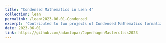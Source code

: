 ```yaml
---
title: "Condensed Mathematics in Lean 4"
collection: lean
permalink: /lean/2023-06-01-Condensed
excerpt: 'Contributed to two projects of Condensed Mathematics formalization during the Copenhagen Master Class (joint with Jon Eugster and Dagur Tómas Ásgeirsson)'
date: 2023-06-01
link: https://github.com/adamtopaz/CopenhagenMasterclass2023
---
```







